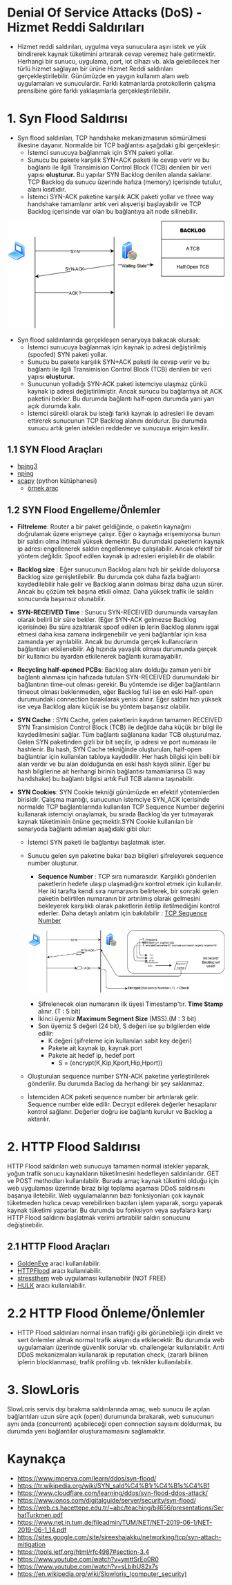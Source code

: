 # Denial Of Service Attacks (DoS) - Hizmet Reddi Saldırıları
* Hizmet reddi saldırıları, uygulma veya sunuculara aşırı istek ve yük bindirerek kaynak tüketimini artırarak cevap veremez hale getirmektir. Herhangi bir sunucu, uygulama, port, iot cihazı vb. akla gelebilecek her türlü hizmet sağlayan bir ürüne Hizmet Reddi saldırıları gerçekleştirilebilir. Günümüzde en yaygın kullanım alanı web uygulamaları ve sunuculardır. Farklı katmanlarda protokollerin çalışma prensibine göre farklı yaklaşımlarla gerçekleştirilebilir.

# 1. Syn Flood Saldırısı
* Syn flood saldırıları, TCP handshake mekanizmasının sömürülmesi ilkesine dayanır. Normalde bir TCP bağlantısı aşağıdaki gibi gerçekleşir:
    - İstemci sunucuya bağlanmak için SYN paketi yollar. 
    - Sunucu bu pakete karşılık SYN+ACK paketi ile cevap verir ve bu bağlantı ile ilgili Transimision Control Block (TCB) denilen bir veri yapısı **oluşturur.** Bu yapılar SYN Backlog denilen alanda saklanır. TCP Backlog da sunucu üzerinde hafıza (memory) içerisinde tutulur, alanı kısıtlıdır.
    - İstemci SYN-ACK paketine karşılık ACK paketi yollar ve three way handshake tamamlanır artık veri alışverişi başlayabilir ve TCP Backlog içerisinde var olan bu bağlantıya ait node silinebilir.

![SYN Image](../../_media/syn.png)


* Syn flood saldırılarında gerçekleşen senaryoya bakacak olursak:
    - İstemci sunucuya bağlanmak için kaynak ip adresi değiştirilmiş (spoofed) SYN paketi yollar. 
    - Sunucu bu pakete karşılık SYN+ACK paketi ile cevap verir ve bu bağlantı ile ilgili Transimision Control Block (TCB) denilen bir veri yapısı **oluşturur.**
    - Sunucunun yolladığı SYN-ACK paketi istemciye ulaşmaz çünkü kaynak ip adresi değiştirilmiştir. Ancak sunucu bu bağlantıya ait ACK paketini bekler. Bu durumda bağlantı half-open  durumda yani yarı açık durumda kalır.
    - İstemci sürekli olarak bu isteği farklı kaynak ip adresleri ile devam ettirerek sunucunun TCP Backlog alanını doldurur. Bu durumda sunucu artık gelen istekleri reddeder ve sunucuya erişim kesilir.

## 1.1 SYN Flood Araçları

*  [hping3](https://github.com/antirez/hping)
*  [nping](https://github.com/nmap/nmap/tree/master/nping)
*  [scapy](https://github.com/secdev/scapy) (python kütüphanesi)
    - [örnek araç](https://github.com/EmreOvunc/Python-SYN-Flood-Attack-Tool.git)

## 1.2 SYN Flood Engelleme/Önlemler
   
- **Filtreleme**:  Router a bir paket geldiğinde, o paketin kaynağını doğrulamak üzere erişmeye çalışır. Eğer o kaynağa erişemiyorsa bunun bir saldırı olma ihtimali yüksek demektir. Bu durumdaki paketlerin kaynak ip adresi engellenerek saldırı engellenmeye çalışılabilir. Ancak efektif bir yöntem değildir. Spoof edilen kaynak ip adresleri erişilebilir de olabilir. 

- **Backlog size** : Eğer sunucunun Backlog alanı hızlı bir şekilde doluyorsa Backlog size genişletilebilir. Bu durumda çok daha fazla bağlantı kaydedilebilir hale gelir ve Backlog alanın dolması biraz daha uzun sürer. Ancak bu çözüm tek başına etkili olmaz. Daha yüksek trafik ile saldırı sonucunda başarısız olunabilir.
- **SYN-RECEIVED Time** : Sunucu SYN-RECEIVED durumunda varsayılan olarak belirli bir süre bekler. (Eğer SYN-ACK gelmezse Backlog içerisinde) Bu süre azaltılarak spoof edilen ip lerin Backlog alanını işgal etmesi daha kısa zamana indirgenebilir ve yeni bağlantılar için kısa zamanda yer ayrılabilir. Ancak bu durumda gerçek kullanıcıların bağlantıları etkilenebilir. Ağ hızında yavaşlık olması durumunda gerçek bir kullanıcı bu ayardan etkilenerek bağlantı kuramayabilir.
- **Recycling half-opened PCBs**: Backlog alanı dolduğu zaman yeni bir bağlantı alınması için hafızada tutulan SYN-RECEIVED durumundaki bir bağlantının time-out olması gerekir. Bu yöntemde ise diğer bağlantıların timeout olması beklenmeden, eğer Backlog full ise en eski Half-open durumundaki connection bırakılarak yenisi alınır. Eğer saldırı hızı yüksek ise veya Backlog alanı küçük ise bu yöntem başarısız olabilir.
- **SYN Cache** : SYN Cache, gelen paketlerin kaydının tamamen RECEIVED SYN Transimision Control Block (TCB) ile değilde daha küçük bir bilgi ile kaydedilmesini sağlar. Tüm bağlantı sağlanana kadar TCB oluşturulmaz. Gelen SYN paketinden gizli bir bit seçilir, ip adresi ve port numarası ile hashlenir. Bu hash, SYN Cache tekniğinde oluşturulan, half-open bağlantılar için kullanılan tabloya kaydedilir. Her hash bilgisi için belli bir alan vardır ve bu alan dolduğunda en eski hash kaydı silinir. Eğer bu hash bilgilerine ait herhangi birinin bağlantısı tamamlanırsa (3 way handshake) bu bağlantı bilgisi artık Full TCB alanına taşınabilir. 
- **SYN Cookies**: SYN Cookie tekniği günümüzde en efektif yöntemlerden birisidir. Çalışma mantığı, sunucunun istemciye SYN_ACK içerisinde normalde TCP bağlantılarında kullanılan TCP Sequence Number değerini kullanarak istemciyi onaylamak, bu sırada Backlog'da yer tutmayarak kaynak tüketiminin önüne geçmektir.SYN Cookie kullanılan bir senaryoda bağlantı adımları aşağıdaki gibi olur:
    - İstemci SYN paketi ile bağlantıyı başlatmak ister.
    - Sunucu gelen syn paketine bakar bazı bilgileri şifreleyerek sequence number oluşturur.
        * **Sequence Number** : TCP sıra numarasıdır. Karşılıklı gönderilen paketlerin hedefe ulaşıp ulaşmadığını kontrol etmek için kullanılır. Her iki tarafta kendi sıra numarasını belirterek, bir sonraki gelen paketin belirtilen numaranın bir artırılmış olarak gelmesini bekleyerek karşılıklı olarak paketlerin iletilip iletilmediğini kontrol ederler. Daha detaylı anlatım için bakılabilir : [TCP Sequence Number](https://selcuks61.blogspot.com/2009/08/tcp-sra-ve-onay-numaralar-sequence.html)

        ![syn cookie](../../_media/syncookie.png)

        - Şifrelenecek olan numaranın ilk üyesi Timestamp'tır. **Time Stamp** alınır. (T : 5 bit)
        - İkinci üyemiz **Maximum Segment Size** (MSS).(M : 3 bit)
        - Son üyemiz S değeri (24 bit), S değeri ise şu bilgilerden elde edilir:
            - K değeri (şifreleme için kullanılan sabit key değeri)
            - Pakete ait kaynak ip, kaynak port
            - Pakete ait hedef ip, hedef port
                - S = (encrypt(K,Kip,Kport,Hip,Hport))
    - Oluşturulan sequence number SYN-ACK paketine yerleştirilerek gönderilir. Bu durumda Baclog da herhangi bir şey saklanmaz.
    - İstemciden ACK paketi sequence number bir artırılarak gelir. Sequence number elde edilir. Decrypt edilerek değerler hesaplanır kontrol sağlanır. Değerler doğru ise bağlantı kurulur ve Backlog a aktarılır. 


# 2. HTTP Flood Saldırısı
HTTP Flood saldırıları web sunucuya tamamen normal istekler yaparak, yoğun trafik sonucu kaynakların tüketilmesini hedefleyen saldırılarıdır. GET ve POST methodları kullanılabilir. Burada amaç kaynak tüketimi olduğu için web uygulaması üzerinde biraz bilgi toplama aşaması DDoS saldırısını başarıya iletebilir. Web uygulamalarının bazı fonksiyonları çok kaynak tüketmeden hızlıca cevap verebilirken bazıları işlem yaparak, sorgu yaparak kaynak tüketimi yaparlar. Bu durumda bu fonksiyon veya sayfalara karşı HTTP Flood saldırını başlatmak verimi artırabilir saldırı sonucunu değiştirebilir. 

## 2.1 HTTP Flood Araçları

- [GoldenEye](https://github.com/jseidl/GoldenEye) araci  kullanılabilir.
- [HTTPFlood](https://github.com/Leeon123/golang-httpflood) aracı kullanılabilir.
- [stressthem](https://www.stressthem.to/) web uygulaması kullanıabilir (NOT FREE)
- [HULK](https://github.com/grafov/hulk) aracı kullanılabilir.


# 2.2 HTTP Flood Önleme/Önlemler
- HTTP Flood saldırıları normal insan trafiği gibi görünebileği için direkt ve sert önlemler almak normal trafik akışını da etkilecektir. Bu durumda web uygulamaları üzerinde güvenlik sorular vb. challengelar kullanılabilir. Anti DDoS mekanizmaları kullanarak ip reputation check, (zararlı bilinen iplerin blocklanması), trafik profiling vb. teknikler kullanılabilir.


# 3. SlowLoris
SlowLoris servis dışı bırakma saldırılarında amaç, web sunucu ile açılan bağlantıları uzun süre açık (open) durumunda bırakarak, web sunucunun aynı anda (concurrent) açabileceği open connection sayısını doldurmak, bu durumda yeni bağlantılar oluşturamamasını sağlamaktır. 




# Kaynakça
- https://www.imperva.com/learn/ddos/syn-flood/  
- https://tr.wikipedia.org/wiki/SYN_sald%C4%B1r%C4%B1s%C4%B1  
- https://www.cloudflare.com/learning/ddos/syn-flood-ddos-attack/
- https://www.ionos.com/digitalguide/server/security/syn-flood/
- https://web.cs.hacettepe.edu.tr/~abc/teaching/bil656/presentations/SerhatTurkmen.pdf
- https://www.net.in.tum.de/fileadmin/TUM/NET/NET-2019-06-1/NET-2019-06-1_14.pdf
- https://sites.google.com/site/sireeshajakku/networking/tcp/syn-attach-mitigation
- https://tools.ietf.org/html/rfc4987#section-3.4   
- https://www.youtube.com/watch?v=ymttSrEo0R0
- https://www.youtube.com/watch?v=sLbihU82x7s
- https://en.wikipedia.org/wiki/Slowloris_(computer_security)